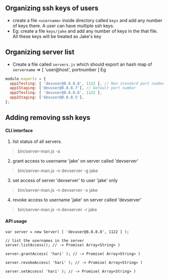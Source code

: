 
## Organizing ssh keys of users

* create a file `<username>` inside directory called `keys` and add any number of keys there. A user can have multiple ssh keys.
* Eg: create a file `keys/jake` and add any number of keys in the that file. All these keys will  be treated as Jake's key

## Organizing server list

* Create a file called `servers.js` which should export an hash map of `servername` => [ 'user@host', portnumber ]
Eg
```javascript
module.exports = {
  app1Testing: [ 'devuser@8.8.8.8', 1122 ], // Non standard port number
  app1Staging: ['devuser@8.8.8.7'], // Default port number
  app2Testing: [ 'devuser@8.8.8.6', 1122 ],
  app2Staging: ['devuser@8.8.8.5'],
};
```


## Adding removing ssh keys

#### CLI interface
1. list status of all servers.
  > bin/server-man.js -a
2. grant access to username 'jake' on server called 'devserver'
  > bin/server-man.js -n devserver -g jake
3. set access of server 'devserver' to user 'jake' only
  > bin/server-man.js -n devserver -s jake
4. revoke access to username 'jake' on server called 'devserver'
  > bin/server-man.js -n devserver -r jake


#### API usage
```
var server = new Server( [ 'devuser@8.8.8.8', 1122 ] );

// list the usernames in the server
server.listAccess(); // -> Promise( Array<String> )

server.grantAccess( 'hari' ); // -> Promise( Array<String> )

server.revokeAccess( 'hari' ); // -> Promise( Array<String> )

server.setAccess( 'hari' ); // -> Promise( Array<String> )

```
